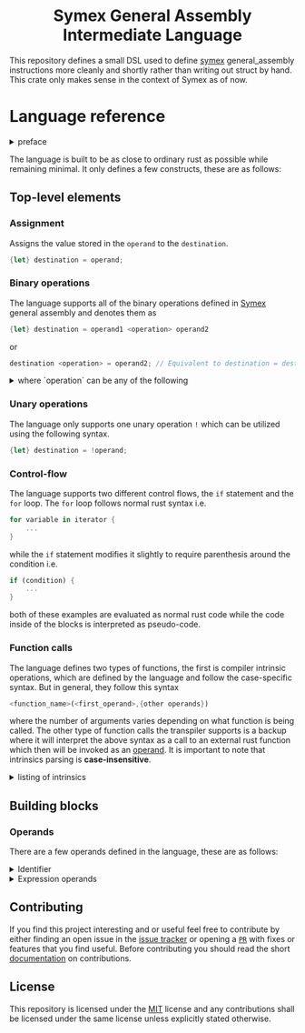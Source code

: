 <h1 align="center">
  Symex General Assembly Intermediate Language
</h1>

This repository defines a small DSL used to define [symex](github.com/s7rul/symex) general_assembly instructions more cleanly and shortly rather than writing out struct by hand. This crate only makes sense in the context of Symex as of now.

# Language reference

<details><summary> preface </summary>
This language reference denotes optional things with the following syntax

```rust
{name}
```

where `name` is the optional name or identifier.
Moreover, it denotes a position where there are multiple valid symbols as

```rust
<operation>
```

where `operation` can be any of the valid operations
</details>

The language is built to be as close to ordinary rust as possible while remaining minimal.
It only defines a few constructs, these are as follows:

## Top-level elements

### Assignment

Assigns the value stored in the `operand` to the `destination`.

```rust
{let} destination = operand;
```

### Binary operations

The language supports all of the binary operations defined in [Symex](github.com/s7rul/symex) general assembly and denotes them as

```rust
{let} destination = operand1 <operation> operand2
```

or

```rust
destination <operation> = operand2; // Equivalent to destination = destination <operation> operand2
```

<details><summary> where `operation` can be any of the following </summary>

| Syntax |      Description       |
| :----: | :--------------------: |
|  `+`   |        Addition        |
| `adc`  |     Add with carry     |
|  `-`   |      Subtraction       |
|  `*`   |     Multiplication     |
|  `/`   |   Unsigned division    |
|  `^`   |       Binary xor       |
|  `\|`  |       Binary or        |
|  `&`   |       Binary and       |
|  `<<`  |   Logical left shift   |
|  `>>`  |  Logical right shift   |
| `asr`  | Arithmetic right shift |
| `ror`  |      Rotate right      |
</details>

### Unary operations

The language only supports one unary operation `!` which can be utilized using the following syntax.

```rust
{let} destination = !operand;
```

### Control-flow

The language supports two different control flows, the `if` statement and the `for` loop. The `for` loop follows normal rust syntax
i.e.

```rust
for variable in iterator {
    ...
}
```

while the `if` statement modifies it slightly to require parenthesis around the condition i.e.

```rust
if (condition) {
    ...
}
```

both of these examples are evaluated as normal rust code while the code inside of the blocks is interpreted as pseudo-code.

### Function calls

The language defines two types of functions, the first is compiler intrinsic operations, which are defined by the language and follow the case-specific syntax. But in general, they follow this syntax

```rust
<function_name>(<first_operand>,{other operands})
```

where the number of arguments varies depending on what function is being called.
The other type of function calls the transpiler supports is a backup where it will interpret the above syntax as a call to an external rust function which then will be invoked as an [operand](#operands).
It is important to note that intrinsics parsing is **case-insensitive**.

<details><summary> listing of intrinsics </summary>
The defined intrinsics are as follows

<details><summary> ZeroExtend </summary>
Zero extends the [operand](#operands) using the specified bit index as the last bit, discarding all bits after that one.

```rust
{let} destination = ZeroExtend(operand,<last bit>);
```

</details>

<details><summary> SignExtend </summary>
Sign extends the [operand](#operands) using the specified bit index as the sign bit.

```rust
{let} destination = SignExtend(operand,<sign bit>);
```

</details>

<details><summary> Resize </summary>
Resizes the [operand](#operands) using the specified width as the target width.
If the target width is smaller than the source width the data between $width_{source}-width_{target}$ will be discarded.

```rust
{let} destination = Resize(operand,<target width>);
```

</details>

<details><summary> SetNFlag </summary>
Sets the `N` flag if the operand's most significant bit is one.

```rust
SetNFlag(operand);
```
</details>

<details><summary> SetZFlag </summary>
Sets the `Z` flag if the operand is equal to zero.

```rust
SetZFlag(operand);
```
</details>

<details><summary> LocalAddress </summary>

Creates a general assembly operand that represents an address whose value is stored in the local scope.
The function converts the operand name into a string and uses that to index the set of locals.

```rust
LocalAddress(operand,<width>) = <operation>; // Stores the result in memory
{let} destination = LocalAddress(operand,<width>); // Loads a value from memory
{let} destination = LocalAddress(operand,<width>) <operation> <operand2> ; // Uses the value stored in memory as part of a binary operation
{let} destination = <operand2> <operation> LocalAddress(operand,<width>) ; // Uses the value stored in memory as part of a binary operation

// Equivalent syntax with explicit naming

LocalAddress("operand",<width>) = <operation>; // Stores the result in memory
{let} destination = LocalAddress("operand",<width>); // Loads a value from memory
{let} destination = LocalAddress("operand",<width>) <operation> <operand> ; // Uses the value stored in memory as part of a binary operation
{let} destination = <operand> <operation> LocalAddress("operand",<width>) ; // Uses the value stored in memory as part of a binary operation
```

Note that this is not an exhaustive list of all cases where the function can be used, as it is a valid [operand](#operands) it has many more use cases.
</details>

<details><summary> SetVFlag </summary>
Sets the `V` flag if the operation results in overflow.

```rust
SetVFlag(operand1,operand2, <sub>, <carry>);
SetVFlag(operand1,operand2, add);
SetVFlag(operand1,operand2, adc);
SetVFlag(operand1,operand2, sub);
SetVFlag(operand1,operand2, sbc);
```
</details>

<details><summary> SetCFlag </summary>
Sets the `C` flag if the operation results in carry out.

```rust
SetCFlag(operand1,operand2, <sub>, <carry>);
SetCFlag(operand1,operand2, add);
SetCFlag(operand1,operand2, adc);
SetCFlag(operand1,operand2, sub);
SetCFlag(operand1,operand2, sbc);
SetCFlag(operand1,shift, lsl);
SetCFlag(operand1,shift, rsl);
SetCFlag(operand1,shift, rsa);
SetCFlag(operand1, ror);
```

</details>

<details><summary> Flag </summary>

Creates a general assembly operand that represents a CPU flag.
The function converts the operand name into a string and uses that to index the set of CPU flags.

```rust
LocalAddress("flag") = <operation>; // Set the value of a flag.
{let} destination = LocalAddress("flag"); // Copy the value of a flag
{let} destination = LocalAddress("flag") <operation> <operand> ; // Uses the a flag in an operation
```

Note that this is not an exhaustive list of all cases where the function can be used, as it is a valid [operand](#operands) it has many more use cases.
</details>

<details><summary> Register </summary>

Creates a general assembly operand that represents a CPU register.
The function converts the operand name into a string and uses that to index the set of CPU flags.

```rust
Register("operand") = <operation>; // Set the value of a register.
{let} destination = Register("operand",<width>); // Copy the value of a register.
{let} destination = Register("operand",<width>) <operation> <operand> ; // Uses the a register in an operation.
```

Note that this is not an exhaustive list of all cases where the function can be used, as it is a valid [operand](#operands) it has many more use cases.
</details>

<details><summary> Ror </summary>

Rotates the operand `N` steps to the right.

```rust
Ror(operand,n);
```

Note that this is not an exhaustive list of all cases where the function can be used, as it is a valid [operand](#operands) it has many more use cases.
</details>

<details><summary> Sra </summary>

Shifts the operand `N` steps to the right sign keeping the sign and filling in the gap with the sign bits value.

```rust
Sra(operand,n);
```

Note that this is not an exhaustive list of all cases where the function can be used, as it is a valid [operand](#operands) it has many more use cases.
</details>

<details><summary> Signed </summary>

Converts the contained [binary operation](#binary-operations) to its signed equivalent.

```rust
Signed(<operand> <operation> <operand>);
```

Note that this is not an exhaustive list of all cases where the function can be used, as it is a valid [operand](#operands) it has many more use cases.
</details>
</details>

## Building blocks

### Operands

There are a few operands defined in the language, these are as follows:

<details><summary> Identifier </summary>

A simple rust identifier that can optionally be declared inline in the pseudo-code.

```rust
{let} <identifier>
```

if the identifier is declared in-line it will be inserted right after the end of the most recent control flow instructions, if no such control flow instructions are present it will be inserted above the first invocation of the transpiler.
</details>

<details><summary> Expression operands </summary>

These operands are valid to use inside of expressions such as [binary operations](#binary-operations).

#### Parentheses

```rust
(<rust expression>)
```

#### Chains

These are compositions of Expression operands delimited by `.`.

```rust
<expression operand>.<expression operand>
```

#### Plain rust identifiers

```rust
<identifier>
```

#### Plain rust literals

```rust
<literal>
```

#### Function calls as operands

Inline function calls, see [function-calls](#function-calls).

#### Field extract

This is a meta instruction that masks out and right justifies the specified range of bits from the operand.

```rust
operand<<start>:<end>{:mask intermediate size}>
```

where the mask intermediate size defaults to u32.

</details>

## Contributing

If you find this project interesting and or useful feel free to contribute by either finding an open issue in the [issue tracker](https://github.com/ivario123/transpiler/issues) or opening a [`PR`](https://github.com/ivario123/transpiler/pulls) with fixes or features that you find useful.
Before contributing you should read the short [documentation](../CONTRIBUTING.md) on contributions.

## License

This repository is licensed under the [MIT](../LICENSE) license and any contributions shall be licensed under the same license unless explicitly stated otherwise.
